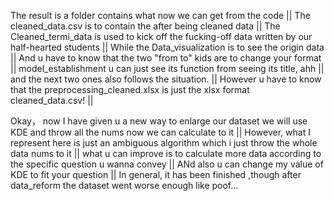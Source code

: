 The result is a folder contains what now we can get from the code ||
The cleaned_data.csv is to contain the after being cleaned data ||
The Cleaned_termi_data is used to kick off the fucking-off data written by our half-hearted students ||
While the Data_visualization is to see the origin data ||
And u have to know that the two "from to" kids are to change your format ||
model_establishment u can just see its function from seeing its title, ahh ||
and the next two ones also follows the situation. ||
However u have to know that the preprocessing_cleaned.xlsx is just the xlsx format cleaned_data.csv! ||

Okay， now I have given u a new way to enlarge our dataset we will use KDE and throw all the nums now we can calculate to it ||
However, what I represent here is just an ambiguous algorithm which i just throw the whole data nums to it ||
what u can improve is to calculate more data according to the specific question u wanna convey ||
ANd also u can change my value of KDE to fit your question ||
In general, it has been finished ,though after data_reform the dataset went worse enough like poof...
